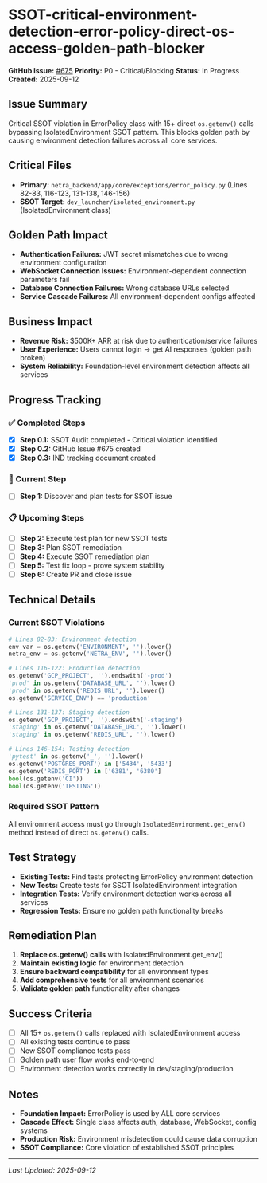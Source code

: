 # SSOT-critical-environment-detection-error-policy-direct-os-access-golden-path-blocker

**GitHub Issue:** [#675](https://github.com/netra-systems/netra-apex/issues/675)
**Priority:** P0 - Critical/Blocking
**Status:** In Progress
**Created:** 2025-09-12

## Issue Summary
Critical SSOT violation in ErrorPolicy class with 15+ direct `os.getenv()` calls bypassing IsolatedEnvironment SSOT pattern. This blocks golden path by causing environment detection failures across all core services.

## Critical Files
- **Primary:** `netra_backend/app/core/exceptions/error_policy.py` (Lines 82-83, 116-123, 131-138, 146-156)
- **SSOT Target:** `dev_launcher/isolated_environment.py` (IsolatedEnvironment class)

## Golden Path Impact
- **Authentication Failures:** JWT secret mismatches due to wrong environment configuration
- **WebSocket Connection Issues:** Environment-dependent connection parameters fail
- **Database Connection Failures:** Wrong database URLs selected
- **Service Cascade Failures:** All environment-dependent configs affected

## Business Impact
- **Revenue Risk:** $500K+ ARR at risk due to authentication/service failures
- **User Experience:** Users cannot login → get AI responses (golden path broken)
- **System Reliability:** Foundation-level environment detection affects all services

## Progress Tracking

### ✅ Completed Steps
- [x] **Step 0.1:** SSOT Audit completed - Critical violation identified
- [x] **Step 0.2:** GitHub Issue #675 created
- [x] **Step 0.3:** IND tracking document created

### 🔄 Current Step
- [ ] **Step 1:** Discover and plan tests for SSOT issue

### 📋 Upcoming Steps
- [ ] **Step 2:** Execute test plan for new SSOT tests
- [ ] **Step 3:** Plan SSOT remediation
- [ ] **Step 4:** Execute SSOT remediation plan
- [ ] **Step 5:** Test fix loop - prove system stability
- [ ] **Step 6:** Create PR and close issue

## Technical Details

### Current SSOT Violations
```python
# Lines 82-83: Environment detection
env_var = os.getenv('ENVIRONMENT', '').lower()
netra_env = os.getenv('NETRA_ENV', '').lower()

# Lines 116-122: Production detection
os.getenv('GCP_PROJECT', '').endswith('-prod')
'prod' in os.getenv('DATABASE_URL', '').lower()
'prod' in os.getenv('REDIS_URL', '').lower()
os.getenv('SERVICE_ENV') == 'production'

# Lines 131-137: Staging detection
os.getenv('GCP_PROJECT', '').endswith('-staging')
'staging' in os.getenv('DATABASE_URL', '').lower()
'staging' in os.getenv('REDIS_URL', '').lower()

# Lines 146-154: Testing detection
'pytest' in os.getenv('_', '').lower()
os.getenv('POSTGRES_PORT') in ['5434', '5433']
os.getenv('REDIS_PORT') in ['6381', '6380']
bool(os.getenv('CI'))
bool(os.getenv('TESTING'))
```

### Required SSOT Pattern
All environment access must go through `IsolatedEnvironment.get_env()` method instead of direct `os.getenv()` calls.

## Test Strategy
- **Existing Tests:** Find tests protecting ErrorPolicy environment detection
- **New Tests:** Create tests for SSOT IsolatedEnvironment integration
- **Integration Tests:** Verify environment detection works across all services
- **Regression Tests:** Ensure no golden path functionality breaks

## Remediation Plan
1. **Replace os.getenv() calls** with IsolatedEnvironment.get_env()
2. **Maintain existing logic** for environment detection
3. **Ensure backward compatibility** for all environment types
4. **Add comprehensive tests** for all environment scenarios
5. **Validate golden path** functionality after changes

## Success Criteria
- [ ] All 15+ `os.getenv()` calls replaced with IsolatedEnvironment access
- [ ] All existing tests continue to pass
- [ ] New SSOT compliance tests pass
- [ ] Golden path user flow works end-to-end
- [ ] Environment detection works correctly in dev/staging/production

## Notes
- **Foundation Impact:** ErrorPolicy is used by ALL core services
- **Cascade Effect:** Single class affects auth, database, WebSocket, config systems
- **Production Risk:** Environment misdetection could cause data corruption
- **SSOT Compliance:** Core violation of established SSOT principles

---
*Last Updated: 2025-09-12*